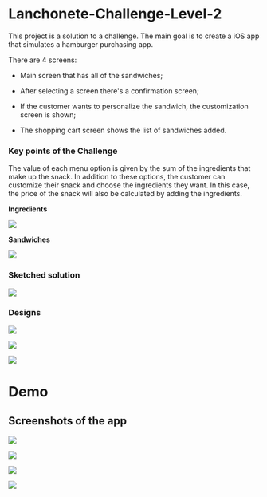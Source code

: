 # Lanchonete-Challenge-Level-2
This project is a solution to a challenge. The main goal is to create a iOS app that simulates a hamburger purchasing app.

There are 4 screens:

* Main screen that has all of the sandwiches;

* After selecting a screen there's a confirmation screen;

* If the customer wants to personalize the sandwich, the customization screen is shown;

* The shopping cart screen shows the list of sandwiches added.

### Key points of the Challenge

The value of each menu option is given by the sum of the ingredients that make up the snack. In addition to these options, the customer can customize their snack and choose the ingredients they want. In this case, the price of the snack will also be calculated by adding the ingredients. 

**Ingredients**

![](images/ingredient.png)

**Sandwiches**

![](images/sandwiches.png)

### Sketched solution

![](images/sketchscreens.png)

### Designs

![](images/confirmationscreendesign.png)

![](images/customizationscreendesign.png)

![](images/shoppingcartdesign.png)

# Demo

## Screenshots of the app

![](images/mainScreen.png)

![](images/confirmationScreen.png)

![](images/customizationScreen.png)

![](images/shoppingCartScreen.png)
